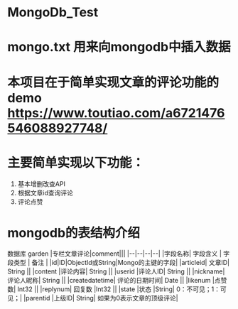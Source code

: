 # MongoDb_Test

# mongo.txt 用来向mongodb中插入数据

# 本项目在于简单实现文章的评论功能的demo https://www.toutiao.com/a6721476546088927748/

# 主要简单实现以下功能：
1. 基本增删改查API
2. 根据文章id查询评论
3. 评论点赞

# mongodb的表结构介绍
数据库 garden
|专栏文章评论|comment|||
|--|--|--|--|
|字段名称| 字段含义 | 字段类型 | 备注 |
|id|ID|ObjectId或String|Mongo的主键的字段|
|articleid| 文章ID| String ||
|content |评论内容| String ||
|userid |评论人ID| String ||
|nickname| 评论人昵称| String ||
|createdatetime| 评论的日期时间| Date ||
|likenum |点赞数| Int32 ||
|replynum| 回复数 |Int32 ||
|state |状态 |String| 0：不可见；1：可见；|
|parentid |上级ID| String| 如果为0表示文章的顶级评论|
